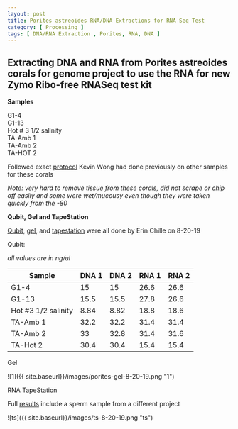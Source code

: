 ```yaml
---
layout: post
title: Porites astreoides RNA/DNA Extractions for RNA Seq Test
category: [ Processing ]
tags: [ DNA/RNA Extraction , Porites, RNA, DNA ]
---
```


## Extracting DNA and RNA from Porites astreoides corals for genome project to use the RNA for new Zymo Ribo-free RNASeq test kit

**Samples**

G1-4  
G1-13  
Hot # 3 1/2 salinity  
TA-Amb 1  
TA-Amb 2  
TA-HOT 2  

Followed exact [protocol](https://kevinhwong1.github.io/KevinHWong_Notebook/Zymo-DNA-RNA-Extract-P.astreoides-Genome/) Kevin Wong had done previously on other samples for these corals

_Note: very hard to remove tissue from these corals, did not scrape or chip off easily and some were wet/mucousy even though they were taken quickly from the -80_

**Qubit, Gel and TapeStation**

[Qubit](https://meschedl.github.io/MESPutnam_Open_Lab_Notebook/Qubit-Protocol/), [gel](https://meschedl.github.io/MESPutnam_Open_Lab_Notebook/Gel-Protocol/), and [tapestation](https://meschedl.github.io/MESPutnam_Open_Lab_Notebook/RNA-TapeStation-Protocol/) were all done by Erin Chille on 8-20-19

Qubit:  

_all values are in ng/ul_

|Sample| DNA 1 |DNA 2| RNA 1| RNA 2|
|----|----|----|----|---|
| G1-4|15|15|26.6|26.6|
|G1-13|15.5|15.5|27.8|26.6|
|Hot #3 1/2 salinity|8.84|8.82|18.8|18.6|
|TA-Amb 1|32.2|32.2|31.4|31.4|
|TA-Amb 2|33|32.8|31.4|31.6|
|TA-Hot 2|30.4|30.4|15.4|15.4|

Gel  

![1]({{ site.baseurl}}/images/porites-gel-8-20-19.png "1")

RNA TapeStation

Full [results](https://github.com/meschedl/MESPutnam_Open_Lab_Notebook/blob/master/tapestation_pdfs/2019-08-20%20-%2016.12.37.pdf) include a sperm sample from a different project

![ts]({{ site.baseurl}}/images/ts-8-20-19.png "ts")
